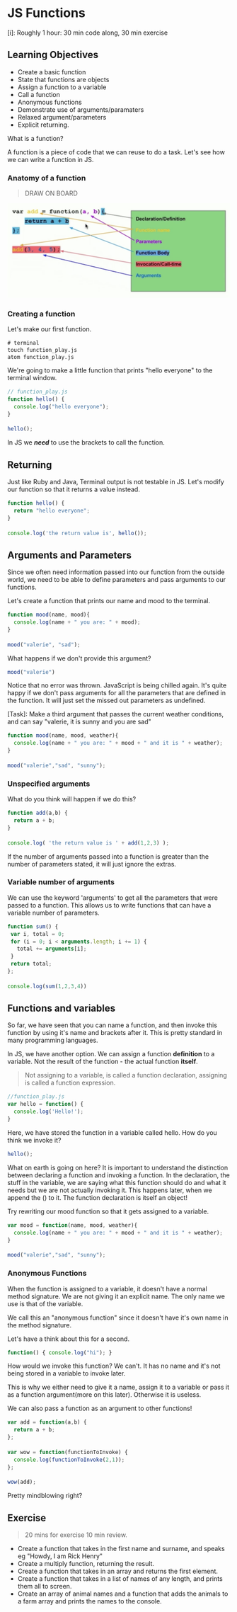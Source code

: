 # JS Functions
[i]: Roughly 1 hour:  30 min code along, 30 min exercise

## Learning Objectives
- Create a basic function
- State that functions are objects
- Assign a function to a variable
- Call a function
- Anonymous functions
- Demonstrate use of arguments/paramaters
- Relaxed argument/parameters
- Explicit returning.

What is a function?

A function is a piece of code that we can reuse to do a task. Let's see how we can write a function in JS.

### Anatomy of a function

> DRAW ON BOARD

![function anatomy](function_anatomy.png)


### Creating a function

Let's make our first function.

```
# terminal
touch function_play.js
atom function_play.js
```

We're going to make a little function that prints "hello everyone" to the terminal window.

```js
// function_play.js
function hello() {
  console.log("hello everyone");
}

hello();
```

In JS we ***need*** to use the brackets to call the function.

## Returning

Just like Ruby and Java, Terminal output is not testable in JS. Let's modify our function so that it returns a value instead.

```js
function hello() {
  return "hello everyone";
}

console.log('the return value is', hello());
```

## Arguments and Parameters

Since we often need information passed into our function from the outside world, we need to be able to define parameters and pass arguments to our functions.

Let's create a function that prints our name and mood to the terminal.

```js
function mood(name, mood){
  console.log(name + " you are: " + mood);
}

mood("valerie", "sad");
```
What happens if we don't provide this argument?

```js
mood("valerie")
```

Notice that no error was thrown. JavaScript is being chilled again. It's quite happy if we don't pass arguments for all the parameters that are defined in the function.  It will just set the missed out parameters as undefined.


[Task]:
Make a third argument that passes the current weather conditions, and can say "valerie, it is sunny and you are sad"

```js
function mood(name, mood, weather){
  console.log(name + " you are: " + mood + " and it is " + weather);
}

mood("valerie","sad", "sunny");
```

### Unspecified arguments

What do you think will happen if we do this?

```js
function add(a,b) {
  return a + b;
}

console.log( 'the return value is ' + add(1,2,3) );
```

If the number of arguments passed into a function is greater than the number of parameters stated,  it will just ignore the extras.

### Variable number of arguments

We can use the keyword 'arguments' to get all the parameters that were passed to a function. This allows us to write functions that can have a variable number of parameters.

```js
function sum() {
 var i, total = 0;
 for (i = 0; i < arguments.length; i += 1) {
   total += arguments[i];
 }
 return total;
};

console.log(sum(1,2,3,4))

```

## Functions and variables

So far, we have seen that you can name a function, and then invoke this function by using it's name and brackets after it. This is pretty standard in many programming languages.  

In JS, we have another option. We can assign a function **definition** to a variable. Not the result of the function - the actual function **itself**.

> Not assigning to a variable,  is called a function declaration,  assigning is called a function expression.

```js
//function_play.js
var hello = function() {
  console.log('Hello!');
}
```
Here, we have stored the function in a variable called hello. How do you think we invoke it?

```js
hello();
```

What on earth is going on here? It is important to understand the distinction between declaring a function and invoking a function. In the declaration, the stuff in the variable, we are saying what this function should do and what it needs but we are not actually invoking it. This happens later, when we append the () to it. The function declaration is itself an object!

Try rewriting our mood function so that it gets assigned to a variable.

```js
var mood = function(name, mood, weather){
  console.log(name + " you are: " + mood + " and it is " + weather);
}

mood("valerie","sad", "sunny");

```

### Anonymous Functions

When the function is assigned to a variable, it doesn't have a normal method signature. We are not giving it an explicit name. The only name we use is that of the variable.

We call this an "anonymous function" since it doesn't have it's own name in the method signature.

Let's have a think about this for a second.

```js
function() { console.log("hi"); }
```
How would we invoke this function? We can't. It has no name and it's not being stored in a variable to invoke later.

This is why we either need to give it a name, assign it to a variable or pass it as a function argument(more on this later). Otherwise it is useless.

We can also pass a function as an argument to other functions!

```js
var add = function(a,b) {
  return a + b;
};

var wow = function(functionToInvoke) {
  console.log(functionToInvoke(2,1));
};

wow(add);
```

Pretty mindblowing right?

## Exercise
> 20 mins for exercise 10 min review.

- Create a function that takes in the first name and surname, and speaks eg "Howdy, I am Rick Henry"
- Create a multiply function, returning the result.
- Create a function that takes in an array and returns the first element.
- Create a function that takes in a list of names of any length, and prints them all to screen.
- Create an array of animal names and a function that adds the animals to a farm array and prints the names to the console.
